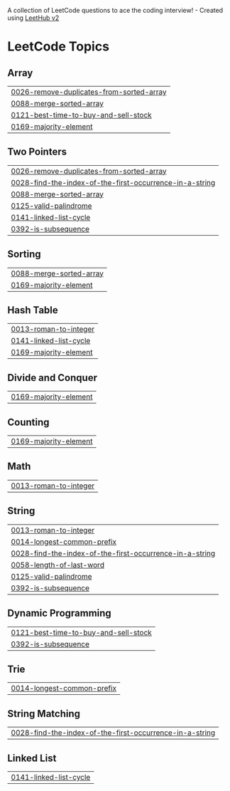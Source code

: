 A collection of LeetCode questions to ace the coding interview! - Created using [LeetHub v2](https://github.com/arunbhardwaj/LeetHub-2.0)
<!---LeetCode Topics Start-->
# LeetCode Topics
## Array
|  |
| ------- |
| [0026-remove-duplicates-from-sorted-array](https://github.com/avisaini764/LeetCode/tree/master/0026-remove-duplicates-from-sorted-array) |
| [0088-merge-sorted-array](https://github.com/avisaini764/LeetCode/tree/master/0088-merge-sorted-array) |
| [0121-best-time-to-buy-and-sell-stock](https://github.com/avisaini764/LeetCode/tree/master/0121-best-time-to-buy-and-sell-stock) |
| [0169-majority-element](https://github.com/avisaini764/LeetCode/tree/master/0169-majority-element) |
## Two Pointers
|  |
| ------- |
| [0026-remove-duplicates-from-sorted-array](https://github.com/avisaini764/LeetCode/tree/master/0026-remove-duplicates-from-sorted-array) |
| [0028-find-the-index-of-the-first-occurrence-in-a-string](https://github.com/avisaini764/LeetCode/tree/master/0028-find-the-index-of-the-first-occurrence-in-a-string) |
| [0088-merge-sorted-array](https://github.com/avisaini764/LeetCode/tree/master/0088-merge-sorted-array) |
| [0125-valid-palindrome](https://github.com/avisaini764/LeetCode/tree/master/0125-valid-palindrome) |
| [0141-linked-list-cycle](https://github.com/avisaini764/LeetCode/tree/master/0141-linked-list-cycle) |
| [0392-is-subsequence](https://github.com/avisaini764/LeetCode/tree/master/0392-is-subsequence) |
## Sorting
|  |
| ------- |
| [0088-merge-sorted-array](https://github.com/avisaini764/LeetCode/tree/master/0088-merge-sorted-array) |
| [0169-majority-element](https://github.com/avisaini764/LeetCode/tree/master/0169-majority-element) |
## Hash Table
|  |
| ------- |
| [0013-roman-to-integer](https://github.com/avisaini764/LeetCode/tree/master/0013-roman-to-integer) |
| [0141-linked-list-cycle](https://github.com/avisaini764/LeetCode/tree/master/0141-linked-list-cycle) |
| [0169-majority-element](https://github.com/avisaini764/LeetCode/tree/master/0169-majority-element) |
## Divide and Conquer
|  |
| ------- |
| [0169-majority-element](https://github.com/avisaini764/LeetCode/tree/master/0169-majority-element) |
## Counting
|  |
| ------- |
| [0169-majority-element](https://github.com/avisaini764/LeetCode/tree/master/0169-majority-element) |
## Math
|  |
| ------- |
| [0013-roman-to-integer](https://github.com/avisaini764/LeetCode/tree/master/0013-roman-to-integer) |
## String
|  |
| ------- |
| [0013-roman-to-integer](https://github.com/avisaini764/LeetCode/tree/master/0013-roman-to-integer) |
| [0014-longest-common-prefix](https://github.com/avisaini764/LeetCode/tree/master/0014-longest-common-prefix) |
| [0028-find-the-index-of-the-first-occurrence-in-a-string](https://github.com/avisaini764/LeetCode/tree/master/0028-find-the-index-of-the-first-occurrence-in-a-string) |
| [0058-length-of-last-word](https://github.com/avisaini764/LeetCode/tree/master/0058-length-of-last-word) |
| [0125-valid-palindrome](https://github.com/avisaini764/LeetCode/tree/master/0125-valid-palindrome) |
| [0392-is-subsequence](https://github.com/avisaini764/LeetCode/tree/master/0392-is-subsequence) |
## Dynamic Programming
|  |
| ------- |
| [0121-best-time-to-buy-and-sell-stock](https://github.com/avisaini764/LeetCode/tree/master/0121-best-time-to-buy-and-sell-stock) |
| [0392-is-subsequence](https://github.com/avisaini764/LeetCode/tree/master/0392-is-subsequence) |
## Trie
|  |
| ------- |
| [0014-longest-common-prefix](https://github.com/avisaini764/LeetCode/tree/master/0014-longest-common-prefix) |
## String Matching
|  |
| ------- |
| [0028-find-the-index-of-the-first-occurrence-in-a-string](https://github.com/avisaini764/LeetCode/tree/master/0028-find-the-index-of-the-first-occurrence-in-a-string) |
## Linked List
|  |
| ------- |
| [0141-linked-list-cycle](https://github.com/avisaini764/LeetCode/tree/master/0141-linked-list-cycle) |
<!---LeetCode Topics End-->